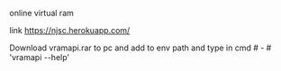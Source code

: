 online virtual ram 


link https://njsc.herokuapp.com/

Download vramapi.rar to pc and add to env path and type in cmd # - # 'vramapi --help'
